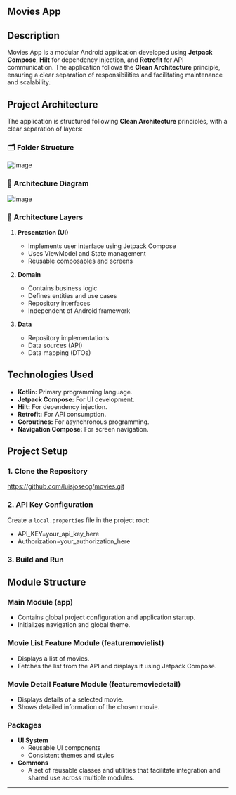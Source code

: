 ## Movies App

## Description

Movies App is a modular Android application developed using **Jetpack Compose**, **Hilt** for dependency injection, and **Retrofit** for API communication. The application follows the **Clean Architecture** principle, ensuring a clear separation of responsibilities and facilitating maintenance and scalability.

## Project Architecture

The application is structured following **Clean Architecture** principles, with a clear separation of layers:

### 🗂️ Folder Structure
![image](https://github.com/user-attachments/assets/98a3f6ab-4a55-4716-b99c-3f56b130c8df)


### 🌟 Architecture Diagram
![image](https://github.com/user-attachments/assets/ccd845e3-c59c-4555-a5fc-a4fc2bbd3eaf)


### 🌟 Architecture Layers
1. **Presentation (UI)**
   - Implements user interface using Jetpack Compose
   - Uses ViewModel and State management
   - Reusable composables and screens

2. **Domain**
   - Contains business logic
   - Defines entities and use cases
   - Repository interfaces
   - Independent of Android framework

3. **Data**
   - Repository implementations
   - Data sources (API)
   - Data mapping (DTOs)


## Technologies Used

- **Kotlin:** Primary programming language.
- **Jetpack Compose:** For UI development.
- **Hilt:** For dependency injection.
- **Retrofit:** For API consumption.
- **Coroutines:** For asynchronous programming.
- **Navigation Compose:** For screen navigation.


## Project Setup

### 1. Clone the Repository
https://github.com/luisjosecg/movies.git


### 2. API Key Configuration
Create a `local.properties` file in the project root:
- API_KEY=your_api_key_here
- Authorization=your_authorization_here


### 3. Build and Run



## Module Structure

### Main Module (app)
- Contains global project configuration and application startup.
- Initializes navigation and global theme.

### Movie List Feature Module (featuremovielist)
- Displays a list of movies.
- Fetches the list from the API and displays it using Jetpack Compose.

### Movie Detail Feature Module (featuremoviedetail)
- Displays details of a selected movie.
- Shows detailed information of the chosen movie.

### Packages
- **UI System**
  - Reusable UI components
  - Consistent themes and styles
- **Commons**
  -  A set of reusable classes and utilities that facilitate integration and shared use across multiple modules.
---
